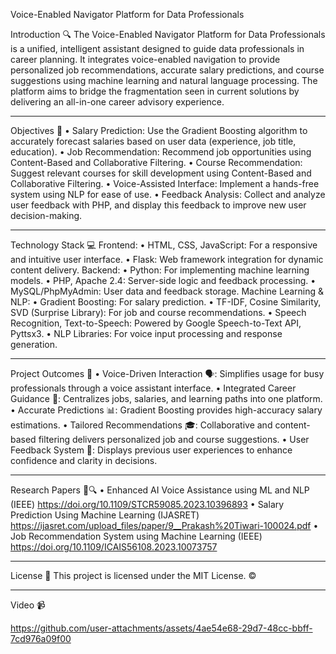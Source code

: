 Voice-Enabled Navigator Platform for Data Professionals

Introduction 🔍
The Voice-Enabled Navigator Platform for Data Professionals is a unified, intelligent assistant designed to guide data professionals in career planning. It integrates voice-enabled navigation to provide personalized job recommendations, accurate salary predictions, and course suggestions using machine learning and natural language processing. The platform aims to bridge the fragmentation seen in current solutions by delivering an all-in-one career advisory experience.
_____________________________________________________________________________________________________________________________________________________________________________________________________________________

Objectives 🎯
•	Salary Prediction: Use the Gradient Boosting algorithm to accurately forecast salaries based on user data (experience, job title, education).
•	Job Recommendation: Recommend job opportunities using Content-Based and Collaborative Filtering.
•	Course Recommendation: Suggest relevant courses for skill development using Content-Based and Collaborative Filtering.
•	Voice-Assisted Interface: Implement a hands-free system using NLP for ease of use.
•	Feedback Analysis: Collect and analyze user feedback with PHP, and display this feedback to improve new user decision-making.
_____________________________________________________________________________________________________________________________________________________________________________________________________________________

Technology Stack 💻
Frontend:
•	HTML, CSS, JavaScript: For a responsive and intuitive user interface.
•	Flask: Web framework integration for dynamic content delivery.
Backend:
•	Python: For implementing machine learning models.
•	PHP, Apache 2.4: Server-side logic and feedback processing.
•	MySQL/PhpMyAdmin: User data and feedback storage.
Machine Learning & NLP:
•	Gradient Boosting: For salary prediction.
•	TF-IDF, Cosine Similarity, SVD (Surprise Library): For job and course recommendations.
•	Speech Recognition, Text-to-Speech: Powered by Google Speech-to-Text API, Pyttsx3.
•	NLP Libraries: For voice input processing and response generation.
_____________________________________________________________________________________________________________________________________________________________________________________________________________________

Project Outcomes 🎯
•	Voice-Driven Interaction 🗣️: Simplifies usage for busy professionals through a voice assistant interface.
•	Integrated Career Guidance 🧭: Centralizes jobs, salaries, and learning paths into one platform.
•	Accurate Predictions 📊: Gradient Boosting provides high-accuracy salary estimations.
•	Tailored Recommendations 🎓: Collaborative and content-based filtering delivers personalized job and course suggestions.
•	User Feedback System 📝: Displays previous user experiences to enhance confidence and clarity in decisions.
_____________________________________________________________________________________________________________________________________________________________________________________________________________________

Research Papers 📄🔍
•	Enhanced AI Voice Assistance using ML and NLP (IEEE) https://doi.org/10.1109/STCR59085.2023.10396893
•	Salary Prediction Using Machine Learning (IJASRET) https://ijasret.com/upload_files/paper/9__Prakash%20Tiwari-100024.pdf
•	Job Recommendation System using Machine Learning (IEEE) https://doi.org/10.1109/ICAIS56108.2023.10073757
_____________________________________________________________________________________________________________________________________________________________________________________________________________________

License 📄
This project is licensed under the MIT License. ©
_____________________________________________________________________________________________________________________________________________________________________________________________________________________

Video 📹

https://github.com/user-attachments/assets/4ae54e68-29d7-48cc-bbff-7cd976a09f00

